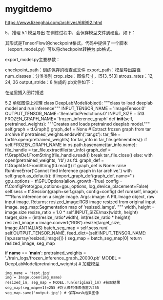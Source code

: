 # mygitdemo
https://www.lizenghai.com/archives/66992.html

5、推理
5.1 模型导出
在训练过程中，会保存模型文件到硬盘，如下：


其形式是TensorFlow的checkpoint格式，代码中提供了一个脚本（export_model.py）可以将checkpoint转换为.pb格式。

export_model.py主要参数：

checkpoint_path：训练保存的检查点文件
export_path：模型导出路径
num_classes：分类类别
crop_size：图像尺寸，[513, 513]
atrous_rates：12, 24, 36
output_stride：8
生成的.pb文件如下：

在这里插入图片描述

5.2 单张图像上推理
class DeepLabModel(object):
    """class to load deeplab model and run inference"""
    INPUT_TENSOR_NAME = 'ImageTensor:0'
    OUTPUT_TENSOR_NAME='SemanticPredictions:0'
    INPUT_SIZE = 513
    FROZEN_GRAPH_NAME= 'frozen_inference_graph'
    def __init__(self, pretrained_weights):
        """Creates and loads pretrained deeplab model."""
        self.graph = tf.Graph()
        graph_def = None
        # Extract frozen graph from tar archive
        if pretrained_weights.endswith('.tar.gz'):
            tar_file = tarfile.open(pretrained_weights)
            for tar_info in tar_file.getmembers():
                if self.FROZEN_GRAPH_NAME in os.path.basename(tar_info.name):
                    file_handle = tar_file.extractfile(tar_info)
                    graph_def = tf.GraphDef.FromString(file_handle.read())
                    break
            tar_file.close()
        else:
            with open(pretrained_weights, 'rb') as fd:
                graph_def = tf.GraphDef.FromString(fd.read())
        if graph_def is None:
            raise RuntimeError('Cannot find inference graph in tar archive.')
        with self.graph.as_default():
            tf.import_graph_def(graph_def, name='')
        gpu_options = tf.GPUOptions(allow_growth=True)
        config = tf.ConfigProto(gpu_options=gpu_options, log_device_placement=False)
        self.sess = tf.Session(graph=self.graph, config=config)
    def run(self, image):
        """Runs inference on a single image.
        Args:
            image: A PIL.Image object, raw input image.
        Returns:
            resized_image:RGB image resized from original input image.
            seg_map:Segmentation map of 'resized_iamge'.
        """
        width, height = image.size
        resize_ratio = 1.0 * self.INPUT_SIZE/max(width, height)
        target_size = (int(resize_ratio*width), int(resize_ratio * height))
        resized_image = image.convert('RGB').resize(target_size, Image.ANTIALIAS)
        batch_seg_map = self.sess.run(
            self.OUTPUT_TENSOR_NAME,
            feed_dict={self.INPUT_TENSOR_NAME:[np.asarray(resized_image)]}
        )
        seg_map = batch_seg_map[0]
        return resized_image, seg_map
        
        
if __name__ == '__main__':
    pretrained_weights = './train_logs/frozen_inference_graph_20000.pb'
    MODEL = DeepLabModel(pretrained_weights) # 加载模型
    
    img_name = 'test.jpg'
    img = Image.open(img_name)
    resized_im, seg_map = MODEL.run(original_im) #获取结果
    seg_map[seg_map==1]=255 #将人像的像素值置为255
    seg_map.save('output.jpg') # 保存mask结果图像
